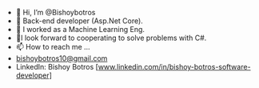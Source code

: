 - 👋 Hi, I’m @Bishoybotros
- 👀 Back-end developer (Asp.Net Core).
- 🌱 I worked as a Machine Learning Eng.
- 💞️I look forward to cooperating to solve problems with C#.
- 📫 How to reach me ...
- bishoybotros10@gmail.com
- LinkedIn: Bishoy Botros [www.linkedin.com/in/bishoy-botros-software-developer]
<!---
Bishoybotros/Bishoybotros is a ✨ special ✨ repository because its `README.md` (this file) appears on your GitHub profile.
You can click the Preview link to take a look at your changes.
--->
